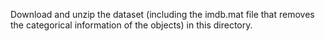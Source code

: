 Download and unzip the dataset (including the imdb.mat file that removes the categorical information of the objects) in this directory.